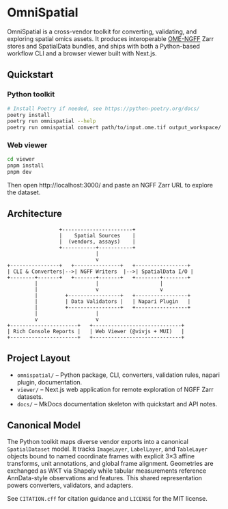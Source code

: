 # OmniSpatial

OmniSpatial is a cross-vendor toolkit for converting, validating, and exploring spatial omics assets. It produces interoperable [OME-NGFF](https://ngff.openmicroscopy.org/latest/) Zarr stores and SpatialData bundles, and ships with both a Python-based workflow CLI and a browser viewer built with Next.js.

## Quickstart

### Python toolkit

```bash
# Install Poetry if needed, see https://python-poetry.org/docs/
poetry install
poetry run omnispatial --help
poetry run omnispatial convert path/to/input.ome.tif output_workspace/
```

### Web viewer

```bash
cd viewer
pnpm install
pnpm dev
```

Then open http://localhost:3000/ and paste an NGFF Zarr URL to explore the dataset.

## Architecture

```
                 +-----------------------+
                 |    Spatial Sources    |
                 |  (vendors, assays)    |
                 +-----------+-----------+
                             |
                             v
+----------------+   +---------------+   +-----------------+
| CLI & Converters|-->| NGFF Writers  |-->| SpatialData I/O |
+--------+-------+   +-------+-------+   +--------+--------+
         |                   |                    |
         |                   v                    v
         |         +-----------------+   +-----------------+
         |         | Data Validators |   | Napari Plugin   |
         |         +-----------------+   +-----------------+
         |                   |
         v                   v
+----------------------+   +-----------------------------+
| Rich Console Reports |   | Web Viewer (@vivjs + MUI)   |
+----------------------+   +-----------------------------+
```

## Project Layout

- `omnispatial/` – Python package, CLI, converters, validation rules, napari plugin, documentation.
- `viewer/` – Next.js web application for remote exploration of NGFF Zarr datasets.
- `docs/` – MkDocs documentation skeleton with quickstart and API notes.

## Canonical Model

The Python toolkit maps diverse vendor exports into a canonical `SpatialDataset` model. It tracks `ImageLayer`, `LabelLayer`, and `TableLayer` objects bound to named coordinate frames with explicit 3×3 affine transforms, unit annotations, and global frame alignment. Geometries are exchanged as WKT via Shapely while tabular measurements reference AnnData-style observations and features. This shared representation powers converters, validators, and adapters.

See `CITATION.cff` for citation guidance and `LICENSE` for the MIT license.
